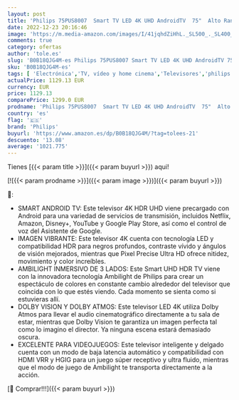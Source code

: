 ```yaml
---
layout: post
title: 'Philips 75PUS8007  Smart TV LED 4K UHD AndroidTV  75"  Alto Rango Dinámico  HDR   Dolby Atmos  Imagen y Sonido Cinemáticos  Diseño Delgado  60 Hz  Ambilight de 3 Lados  Asistente de Google  2022'
date: 2022-12-23 20:16:46
image: 'https://m.media-amazon.com/images/I/41jqhdZiHhL._SL500_._SL400_.jpg'
comments: true
category: ofertas
author: 'tole.es'
slug: 'B0B18QJG4M-es Philips 75PUS8007 Smart TV LED 4K UHD AndroidTV 75" Alto...'
sku: 'B0B18QJG4M-es'
tags: [ 'Electrónica','TV, vídeo y home cinema','Televisores','philips','smart','tv','🇪🇸', ]
actualPrice: 1129.13 EUR
currency: EUR
price: 1129.13
comparePrice: 1299.0 EUR
prodname: 'Philips 75PUS8007  Smart TV LED 4K UHD AndroidTV  75"  Alto Rango Dinámico  HDR   Dolby Atmos  Imagen y Sonido Cinemáticos  Diseño Delgado  60 Hz  Ambilight de 3 Lados  Asistente de Google  2022'
country: 'es'
flag: '🇪🇸'
brand: 'Philips'
buyurl: 'https://www.amazon.es/dp/B0B18QJG4M/?tag=tolees-21'
descuento: '13.08'
average: '1021.775'
---
```


Tienes [{{< param title >}}]({{< param buyurl >}}) aqui!

[![{{< param prodname >}}]({{< param image >}})]({{< param buyurl >}})

🔎:

- SMART ANDROID TV: Este televisor 4K HDR UHD viene precargado con Android para una variedad de servicios de transmisión, incluidos Netflix, Amazon, Disney+, YouTube y Google Play Store, así como el control de voz del Asistente de Google.
- IMAGEN VIBRANTE: Este televisor 4K cuenta con tecnología LED y compatibilidad HDR para negros profundos, contraste vívido y ángulos de visión mejorados, mientras que Pixel Precise Ultra HD ofrece nitidez, movimiento y color increíbles.
- AMBILIGHT INMERSIVO DE 3 LADOS: Este Smart UHD HDR TV viene con la innovadora tecnología Ambilight de Philips para crear un espectáculo de colores en constante cambio alrededor del televisor que coincida con lo que estés viendo. Cada momento se sienta como si estuvieras allí.
- DOLBY VISION Y DOLBY ATMOS: Este televisor LED 4K utiliza Dolby Atmos para llevar el audio cinematográfico directamente a tu sala de estar, mientras que Dolby Vision te garantiza un imagen perfecta tal como lo imagino el director. Ya ninguna escena estará demasiado oscura.
- EXCELENTE PARA VIDEOJUEGOS: Este televisor inteligente y delgado cuenta con un modo de baja latencia automático y compatibilidad con HDMI VRR y HGIG para un juego súper receptivo y ultra fluido, mientras que el modo de juego de Ambilight te transporta directamente a la acción.

[🛒 Comprar!!!]({{< param buyurl >}})
